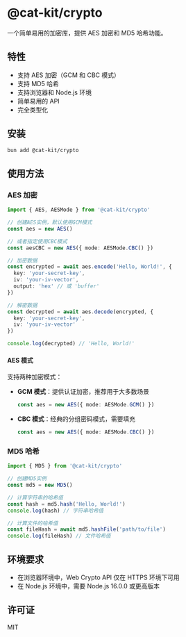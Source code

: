 # @cat-kit/crypto

一个简单易用的加密库，提供 AES 加密和 MD5 哈希功能。

## 特性

- 支持 AES 加密（GCM 和 CBC 模式）
- 支持 MD5 哈希
- 支持浏览器和 Node.js 环境
- 简单易用的 API
- 完全类型化

## 安装

```bash
bun add @cat-kit/crypto
```

## 使用方法

### AES 加密

```typescript
import { AES, AESMode } from '@cat-kit/crypto'

// 创建AES实例，默认使用GCM模式
const aes = new AES()

// 或者指定使用CBC模式
const aesCBC = new AES({ mode: AESMode.CBC() })

// 加密数据
const encrypted = await aes.encode('Hello, World!', {
  key: 'your-secret-key',
  iv: 'your-iv-vector',
  output: 'hex' // 或 'buffer'
})

// 解密数据
const decrypted = await aes.decode(encrypted, {
  key: 'your-secret-key',
  iv: 'your-iv-vector'
})

console.log(decrypted) // 'Hello, World!'
```

#### AES 模式

支持两种加密模式：

- **GCM 模式**：提供认证加密，推荐用于大多数场景

  ```typescript
  const aes = new AES({ mode: AESMode.GCM() })
  ```

- **CBC 模式**：经典的分组密码模式，需要填充
  ```typescript
  const aes = new AES({ mode: AESMode.CBC() })
  ```

### MD5 哈希

```typescript
import { MD5 } from '@cat-kit/crypto'

// 创建MD5实例
const md5 = new MD5()

// 计算字符串的哈希值
const hash = md5.hash('Hello, World!')
console.log(hash) // 字符串哈希值

// 计算文件的哈希值
const fileHash = await md5.hashFile('path/to/file')
console.log(fileHash) // 文件哈希值
```

## 环境要求

- 在浏览器环境中，Web Crypto API 仅在 HTTPS 环境下可用
- 在 Node.js 环境中，需要 Node.js 16.0.0 或更高版本

## 许可证

MIT
